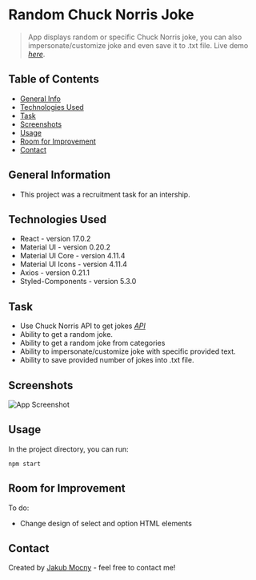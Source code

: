 # Random Chuck Norris Joke

> App displays random or specific Chuck Norris joke, you can also impersonate/customize joke and even save it to .txt file.
> Live demo [_here_](https://random-chuck-norris-joke.web.app/).

## Table of Contents

- [General Info](#general-information)
- [Technologies Used](#technologies-used)
- [Task](#task)
- [Screenshots](#screenshots)
- [Usage](#usage)
- [Room for Improvement](#room-for-improvement)
- [Contact](#contact)

## General Information

- This project was a recruitment task for an intership.

## Technologies Used

- React - version 17.0.2
- Material UI - version 0.20.2
- Material UI Core - version 4.11.4
- Material UI Icons - version 4.11.4
- Axios - version 0.21.1
- Styled-Components - version 5.3.0

## Task

- Use Chuck Norris API to get jokes [_API_](http://www.icndb.com/api/?fbclid=IwAR2YXBxaRbc1EcQrzYaDvU9A1xPEBG0X-igo8Q5sgEWHa1rjCFkIs5ItVkw)
- Ability to get a random joke.
- Ability to get a random joke from categories
- Ability to impersonate/customize joke with specific provided text.
- Ability to save provided number of jokes into .txt file.

## Screenshots

![App Screenshot](app-screen.png)

## Usage

In the project directory, you can run:

`npm start`

## Room for Improvement

To do:

- Change design of select and option HTML elements

## Contact

Created by [Jakub Mocny](https://www.linkedin.com/in/jakub-mocny/) - feel free to contact me!
